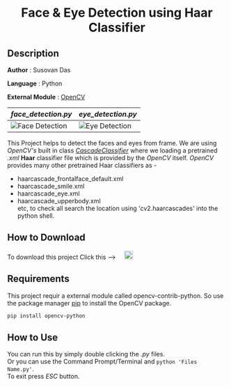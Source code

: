 #
**<H1 align = "center">Face & Eye Detection using Haar Classifier</H1>**

## Description

**Author** : Susovan Das

**Language** : Python  

**External Module** : [OpenCV][opencv-link]

|_face_detection.py_|_eye_detection.py_|
|---|---|
|![Face Detection][fdGif]|![Eye Detection][edGif]|

This Project helps to detect the faces and eyes from frame. We are using _OpenCV's_ built in class [_CascadeClassifier_](https://docs.opencv.org/3.4/db/d28/tutorial_cascade_classifier.html) where we loading a pretrained _.xml_ **Haar** classifier file which is provided by the _OpenCV_ itself. _OpenCV_ provides many other pretrained Haar classifiers as -  
* haarcascade_frontalface_default.xml
* haarcascade_smile.xml
* haarcascade_eye.xml
* haarcascade_upperbody.xml  
etc, to check all search the location using 'cv2.haarcascades' into the python shell.

## How to Download

To download this project Click this --> &nbsp; &nbsp; [<img src="https://github.com/SusovanGithub/OpenCV-Projects/blob/master/Assets/.download_icon.png" width="20" height="20"/>][DownGit]

## Requirements

This project requir a external module called opencv-contrib-python. So use the package manager [pip](https://pypi.org/project/pip/) to install the OpenCV package. 

```bash
pip install opencv-python
```

## How to Use

You can run this by simply double clicking the _.py_ files.  
Or you can use the Command Prompt/Terminal and `python 'Files Name.py'`.  
To exit press _ESC_ button.

<!--Inner Links-->
[opencv-link]: https://opencv.org/
[fdGif]: https://github.com/SusovanGithub/OpenCV-Projects/blob/master/Assets/face_detection.gif
[edGif]: https://github.com/SusovanGithub/OpenCV-Projects/blob/master/Assets/eye_detection.gif
[DownGit]: https://minhaskamal.github.io/DownGit/#/home?url=https://github.com/SusovanGithub/OpenCV-Projects/tree/master/Face_Detection
